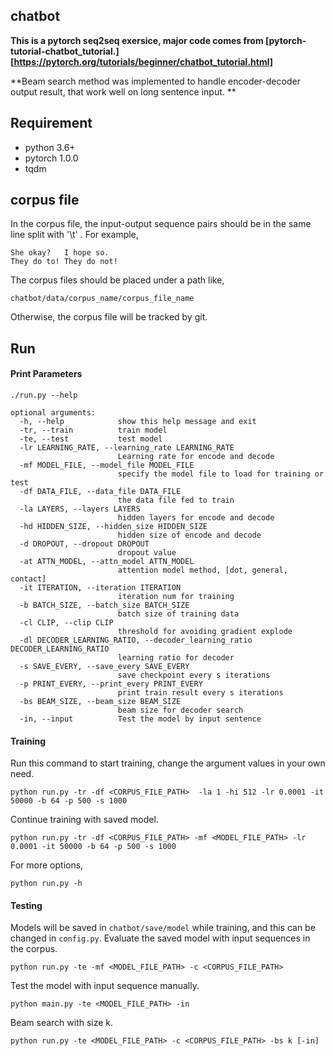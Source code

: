 ## chatbot

**This is a pytorch seq2seq exersice,  major code comes  from [pytorch-tutorial-chatbot_tutorial.][https://pytorch.org/tutorials/beginner/chatbot_tutorial.html]**

**Beam search method was implemented to handle encoder-decoder output result, that work well on long sentence input. ** 

## Requirement

- python 3.6+
- pytorch 1.0.0
- tqdm

## corpus file 

In the corpus file, the input-output sequence pairs should be in the same line split with '\t' . For example,

```
She okay?	I hope so.
They do to!	They do not!
```

The corpus files should be placed under a path like,

```
chatbot/data/corpus_name/corpus_file_name
```

Otherwise, the corpus file will be tracked by git.

## Run

#### Print Parameters

`./run.py --help`

~~~
optional arguments:
  -h, --help            show this help message and exit
  -tr, --train          train model
  -te, --test           test model
  -lr LEARNING_RATE, --learning_rate LEARNING_RATE
                        Learning rate for encode and decode
  -mf MODEL_FILE, --model_file MODEL_FILE
                        specify the model file to load for training or test
  -df DATA_FILE, --data_file DATA_FILE
                        the data file fed to train
  -la LAYERS, --layers LAYERS
                        hidden layers for encode and decode
  -hd HIDDEN_SIZE, --hidden_size HIDDEN_SIZE
                        hidden size of encode and decode
  -d DROPOUT, --dropout DROPOUT
                        dropout value
  -at ATTN_MODEL, --attn_model ATTN_MODEL
                        attention model method, [dot, general, contact]
  -it ITERATION, --iteration ITERATION
                        iteration num for training
  -b BATCH_SIZE, --batch_size BATCH_SIZE
                        batch size of training data
  -cl CLIP, --clip CLIP
                        threshold for avoiding gradient explode
  -dl DECODER_LEARNING_RATIO, --decoder_learning_ratio DECODER_LEARNING_RATIO
                        learning ratio for decoder
  -s SAVE_EVERY, --save_every SAVE_EVERY
                        save checkpoint every s iterations
  -p PRINT_EVERY, --print_every PRINT_EVERY
                        print train result every s iterations
  -bs BEAM_SIZE, --beam_size BEAM_SIZE
                        beam size for decoder search
  -in, --input          Test the model by input sentence
~~~

#### Training

Run this command to start training, change the argument values in your own need.

```
python run.py -tr -df <CORPUS_FILE_PATH>  -la 1 -hi 512 -lr 0.0001 -it 50000 -b 64 -p 500 -s 1000
```

Continue training with saved model.

```
python run.py -tr -df <CORPUS_FILE_PATH> -mf <MODEL_FILE_PATH> -lr 0.0001 -it 50000 -b 64 -p 500 -s 1000
```

For more options,

```
python run.py -h
```

#### Testing

Models will be saved in `chatbot/save/model` while training, and this can be changed in `config.py`.
Evaluate the saved model with input sequences in the corpus.

```
python run.py -te -mf <MODEL_FILE_PATH> -c <CORPUS_FILE_PATH>
```

Test the model with input sequence manually.

```
python main.py -te <MODEL_FILE_PATH> -in
```

Beam search with size k.

```
python run.py -te <MODEL_FILE_PATH> -c <CORPUS_FILE_PATH> -bs k [-in]
```

